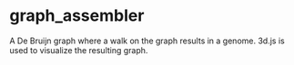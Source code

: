 # graph_assembler

A De Bruijn graph where a walk on the graph results in a genome. 3d.js is used to visualize the resulting graph.
